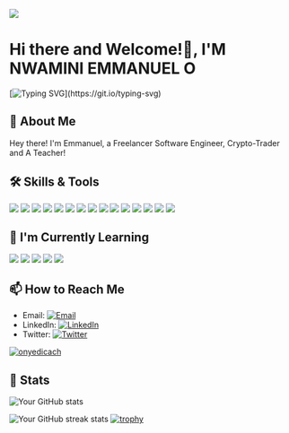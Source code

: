 <a href="https://www.tublian.com/profile/Youngemmy5956?ss=true"><img src="https://t74hnvwwsd.execute-api.us-east-1.amazonaws.com/dev/ft/profile/streetcred/badge/Youngemmy5956?type=without_score"></a>

# Hi there and Welcome!👋, I'M NWAMINI EMMANUEL O 

[![Typing SVG](https://readme-typing-svg.demolab.com/?lines=Hello+there👋!;My+name+is+Nwamini+Emmanuel!;Motivated,Passionate,Fast-learner!;Fullstack+Software-Engineer.)](https://git.io/typing-svg)

## 🚀 About Me
Hey there! I'm Emmanuel, a Freelancer Software Engineer, Crypto-Trader and A Teacher!

## 🛠️ Skills & Tools
<!-- Add your skills and tools as badges/icons -->
![](https://img.shields.io/badge/Code-JavaScript-informational?style=flat&color=informational&logo=javascript)
![](https://img.shields.io/badge/Code-React-informational?style=flat&color=informational&logo=react)
![](https://img.shields.io/badge/ExpressJS-informational?style=flat&color=informational&logo=express)
![](https://img.shields.io/badge/MongoDB-informational?style=flat&color=informational&logo=mongodb)
![](https://img.shields.io/badge/Code-Node-informational?style=flat&color=informational&logo=node.js)
![](https://img.shields.io/badge/Code-TypeScript-informational?style=flat&color=informational&logo=typescript)
![](https://img.shields.io/badge/NextJS-informational?style=flat&color=informational&logo=next.js)
![](https://img.shields.io/badge/CSS-informational?style=flat&color=informational&logo=css3)
![](https://img.shields.io/badge/HTML-informational?style=flat&color=informational&logo=html5)
![](https://img.shields.io/badge/Prisma-informational?style=flat&color=informational&logo=prisma)
![](https://img.shields.io/badge/MySql-informational?style=flat&color=black&logo=mysql)
![](https://img.shields.io/badge/GIT-informational?style=flat&color=informational&logo=git)
![](https://img.shields.io/badge/GitHub-informational?style=flat&color=informational&logo=github)
![](https://img.shields.io/badge/Firebase-informational?style=flat&color=informational&logo=firebase)
![](https://img.shields.io/badge/Tailwind-CSS-informational?style=flat&color=informational&logo=tailwindcss)

## 🌱 I'm Currently Learning
<!-- Add the the technologies or skills you're currently learning -->
<!-- React Native: [![React Native](https://img.shields.io/badge/-React_Native-61DAFB?style=flat-square&logo=react&logoColor=white)](https://reactnative.dev/)
<!-- AngularJS: [![AngularJS](https://img.shields.io/badge/-AngularJS-DD0031?style=flat-square&logo=angular&logoColor=white)](https://angularjs.org/)
- Vue.js: [![Vue.js](https://img.shields.io/badge/-Vue.js-4FC08D?style=flat-square&logo=vue.js&logoColor=white)](https://vuejs.org/)
- Python: ![](https://img.shields.io/badge/Python-informational?style=flat&color=informational&logo=python&logoColor=white)

## 🌐 Cloud & DevOps
<!-- Add your cloud and DevOps expertise as badges/icons -->
![](https://img.shields.io/badge/AWS-informational?style=flat&color=informational&logo=amazonaws)
![](https://img.shields.io/badge/Azure-informational?style=flat&color=informational&logo=microsoftazure)
![](https://img.shields.io/badge/Docker-informational?style=flat&color=informational&logo=docker)
![](https://img.shields.io/badge/Kubernetes-informational?style=flat&color=informational&logo=kubernetes)
![](https://img.shields.io/badge/Terraform-informational?style=flat&color=informational&logo=terraform)

## 📫 How to Reach Me
<!-- Add your contact information and social media links -->
- Email: [![Email](https://img.shields.io/badge/-Email-D14836?style=flat&logo=gmail&logoColor=white)](mailto:emmanuelgodwin558@gmail.com)
- LinkedIn: [![LinkedIn](https://img.shields.io/badge/-LinkedIn-0077B5?style=flat&logo=linkedin&logoColor=white)](https://www.linkedin.com/in/emmanuel-godwin-a21081215/)
- Twitter: [![Twitter](https://img.shields.io/badge/-Twitter-1DA1F2?style=flat&logo=twitter&logoColor=white)](https://twitter.com/onyedicach)
<p align="left"> <a href="https://twitter.com/onyedicach" target="blank"><img src="https://img.shields.io/twitter/follow/onyedicach?logo=twitter&style=for-the-badge" alt="onyedicach" /></a> </p>


## 🚀 Stats
<!-- Add your GitHub stats using GitHub Readme Stats -->
![Your GitHub stats](https://github-readme-stats.vercel.app/api?username=YOUNGEMMY5956&show_icons=true&theme=radical) 
<!--[![Top Langs](https://github-readme-stats.vercel.app/api/top-langs/?username=YOUNGEMMY5956&layout=compact&theme=radical)](https://github.com/YOUNGEMMY5956)

## 🏆 Achievements
<!-- Add your GitHub achievements using GitHub Readme Streak Stats -->
![Your GitHub streak stats](https://github-readme-streak-stats.herokuapp.com/?user=YOUNGEMMY5956&theme=radical)
[![trophy](https://github-profile-trophy.vercel.app/?username=YOUNGEMMY5956&theme=onedark)](https://github.com/ryo-ma/github-profile-trophy)
